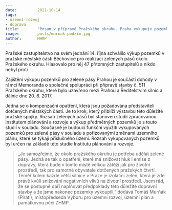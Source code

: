 ```yaml
---
date:         2021-10-14
tags:         
- územní-rozvoj
- doprava
title:        "Posun v přípravě Pražského okruhu. Praha vykupuje pozemky pro zelené pásy"
image: 	      posts/murnak-podzim.jpg
author:       MHMP
---
```


Pražské zastupitelstvo na svém jednání 14. října schválilo výkup pozemků v pražské městské části Běchovice pro realizaci zelených pásů okolo Pražského okruhu. Hlasovalo pro něj 47 přítomných zastupitelů a nikdo nebyl proti

Zajištění výkupu pozemků pro zelené pásy Prahou je součástí dohody v rámci Memoranda o společné spolupráci při přípravě stavby č. 511 Pražského okruhu, které bylo uzavřeno mezi  Prahou a Ředitelstvím silnic a dálnic dne 20. 6. 2017. 

Jedná se o kompenzační opatření, která jsou požadována představiteli dotčených městských částí. Je to krok, který přiblíží výstavbu této důležité pražské spojky. Rozsah zelených pásů byl stanoven studií zpracovanou Institutem plánování a rozvoje a výkup předmětných pozemků je s touto studií v souladu. Současně je budoucí funkční využití vykupovaných pozemků pro zelené pásy v souladu s pořizovanými změnami územního plánu, které se týkají příslušného území. Rozsah vykupovaných pozemků byl určen na základě této studie Institutu plánování a rozvoje. 

> „Je samozřejmé, že okolo pražského okruhu je potřeba udělat zelené pásy. Jedná se tak o opatření, které má snižovat hluk i emise z dopravy, která bude v tomto místě velkou zátěží jak pro životní prostředí, tak pro samotné obyvatele dotčených pražských čtvrtí. Téměř kolem každé větší silnice v Praze je izolační zeleň, která je zde právě kvůli snižování negativních vlivů na životní prostředí. Jsem rád, že se postupně daří naplňovat předpoklady této důležité dopravní stavby a že jsme nakonec pozemky vykoupili,” dodává Tomáš Murňák (Piráti), místopředseda Výboru pro územní rozvoj, územní plán a památkovou péči ZHMP.

